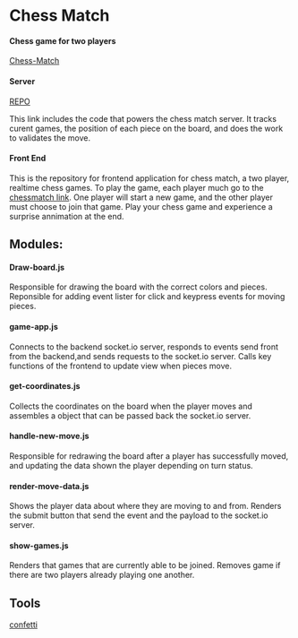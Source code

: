 # Chess Match
#### Chess game for two players
[Chess-Match](https://chess-match.netlify.com)

#### Server
[REPO](https://github.com/hingham/chess-server)

This link includes the code that powers the chess match server. It tracks curent games, the position of each piece on the board, and does the work to validates the move. 

#### Front End
This is the repository for frontend application for chess match, a two player, realtime chess games. To play the game, each player much go to the [chessmatch link](https://chess-match.netlify.com). One player will start a new game, and the other player must choose to join that game. Play your chess game and experience a surprise annimation at the end. 

## Modules:
#### Draw-board.js
Responsible for drawing the board with the correct colors and pieces. Reponsible for adding event lister for click and keypress events for moving pieces.

#### game-app.js
Connects to the backend socket.io server, responds to events send front from the backend,and sends requests to the socket.io server. Calls key functions of the frontend to update view when pieces move. 

#### get-coordinates.js
Collects the coordinates on the board when the player moves and assembles a object that can be passed back the socket.io server.

#### handle-new-move.js
Responsible for redrawing the board after a player has successfully moved, and updating the data shown the player depending on turn status. 

#### render-move-data.js
Shows the player data about where they are moving to and from. Renders the submit button that send the event and the payload to the socket.io server. 

#### show-games.js
Renders that games that are currently able to be joined. Removes game if there are two players already playing one another. 


## Tools
[confetti](https://codepen.io/JTParrett/pen/YxrNVQ?editors=1010)
